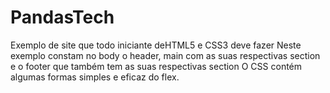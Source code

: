 # PandasTech
Exemplo de site que todo iniciante deHTML5 e CSS3 deve fazer
Neste exemplo constam no body o header, main com as suas respectivas section e o footer que também tem as suas respectivas section
O  CSS contém algumas formas simples e eficaz do flex.
